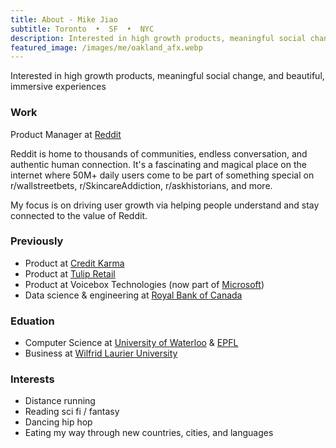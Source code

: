 ```yaml
---
title: About - Mike Jiao
subtitle: Toronto  •  SF  •  NYC
description: Interested in high growth products, meaningful social change, and beautiful, immersive experiences 
featured_image: /images/me/oakland_afx.webp
---
```



Interested in high growth products, meaningful social change, and beautiful, immersive experiences

### Work
Product Manager at [Reddit](https://www.reddit.com/)

Reddit is home to thousands of communities, endless conversation, and authentic human connection. It's a fascinating and magical place on the internet where 50M+ daily users come to be part of something special on r/wallstreetbets, r/SkincareAddiction, r/askhistorians, and more.

My focus is on driving user growth via helping people understand and stay connected to the value of Reddit.


### Previously
* Product at [Credit Karma](https://www.creditkarma.com/)
* Product at [Tulip Retail](https://www.tulip.com/)
* Product at Voicebox Technologies (now part of [Microsoft](https://www.microsoft.com/))
* Data science & engineering at [Royal Bank of Canada](https://www.rbcroyalbank.com/)

### Eduation
* Computer Science at [University of Waterloo](https://uwaterloo.ca/about/) & [EPFL](https://www.epfl.ch/about/)
* Business at [Wilfrid Laurier University](https://www.wlu.ca/about/index.html)

### Interests
* Distance running
* Reading sci fi / fantasy
* Dancing hip hop
* Eating my way through new countries, cities, and languages
